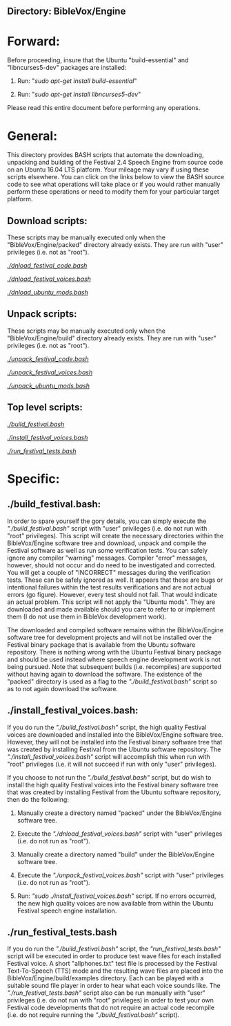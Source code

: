 ## Directory: BibleVox/Engine

# Forward:

Before proceeding, insure that the Ubuntu "build-essential" and "libncurses5-dev" packages are installed:

1. Run: "*sudo apt-get install build-essential*"

2. Run: "*sudo apt-get install libncurses5-dev*"

Please read this entire document before performing any operations.

# General:
This directory provides BASH scripts that automate the downloading, unpacking and building of the Festival 2.4 Speech Engine from source code on an Ubuntu 16.04 LTS platform. Your mileage may vary if using these scripts elsewhere. You can click on the links below to view the BASH source code to see what operations will take place or if you would rather manually perform these operations or need to modify them for your particular target platform.

## Download scripts:

These scripts may be manually executed only when the "BibleVox/Engine/packed" directory already exists. They are run with "user" privileges (i.e. not as "root").

[*./dnload_festival_code.bash*](./dnload_festival_code.bash)

[*./dnload_festival_voices.bash*](./dnload_festival_voices.bash)

[*./dnload_ubuntu_mods.bash*](./dnload_ubuntu_mods.bash)

## Unpack scripts:
These scripts may be manually executed only when the "BibleVox/Engine/build" directory already exists. They are run with "user" privileges (i.e. not as "root").

[*./unpack_festival_code.bash*](./unpack_festival_code.bash)

[*./unpack_festival_voices.bash*](./unpack_festival_voices.bash)

[*./unpack_ubuntu_mods.bash*](./unpack_ubuntu_mods.bash)

## Top level scripts:

[*./build_festival.bash*](./build_festival.bash)

[*./install_festival_voices.bash*](./install_festival_voices.bash)

[*./run_festival_tests.bash*](./run_festival_tests.bash)

# Specific:

## ./build_festival.bash:

In order to spare yourself the gory details, you can simply execute the *"./build_festival.bash"* script with "user" privileges (i.e. do not run with "root" privileges). This script will create the necessary directories within the BibleVox/Engine software tree and download, unpack and compile the Festival software as well as run some verification tests. You can safely ignore any compiler "warning" messages. Compiler "error" messages, however, should not occur and do need to be investigated and corrected. You will get a couple of "INCORRECT" messages during the verification tests. These can be safely ignored as well. It appears that these are bugs or intentional failures within the test results verifications and are not actual errors (go figure). However, every test should not fail. That would indicate an actual problem. This script will not apply the "Ubuntu mods". They are downloaded and made available should you care to refer to or implement them (I do not use them in BibleVox development work).

The downloaded and compiled software remains within the BibleVox/Engine software tree for development projects and will not be installed over the Festival binary package that is available from the Ubuntu software repository. There is nothing wrong with the Ubuntu Festival binary package and should be used instead where speech engine development work is not being pursued. Note that subsequent builds (i.e. recompiles) are supported without having again to download the software. The existence of the "packed" directory is used as a flag to the *"./build_festival.bash"* script so as to not again download the software.

## ./install_festival_voices.bash:

If you do run the *"./build_festival.bash"* script, the high quality Festival voices are downloaded and installed into the BibleVox/Engine software tree. However, they will not be installed into the Festival binary software tree that was created by installing Festival from the Ubuntu software repository. The *"./install_festival_voices.bash"* script will accomplish this when run with "root" privileges (i.e. it will not succeed if run with only "user" privileges).

If you choose to not run the *"./build_festival.bash"* script, but do wish to install the high quality Festival voices into the Festival binary software tree that was created by installing Festival from the Ubuntu software repository, then do the following:

1. Manually create a directory named "packed" under the BibleVox/Engine software tree.

2. Execute the *"./dnload_festival_voices.bash"* script with "user" privileges (i.e. do not run as "root").

3. Manually create a directory named "build" under the BibleVox/Engine software tree.

4. Execute the *"./unpack_festival_voices.bash"* script with "user" privileges (i.e. do not run as "root").

5. Run: *"sudo ./install_festival_voices.bash"* script. If no errors occurred, the new high quality voices are now available from within the Ubuntu Festival speech engine installation.

## ./run_festival_tests.bash

If you do run the *"./build_festival.bash"* script, the *"run_festival_tests.bash"* script will be executed in order to produce test wave files for each installed Festival voice. A short "allphones.txt" test file is processed by the Festival Text-To-Speech (TTS) mode and the resulting wave files are placed into the BibleVox/Engine/build/examples directory. Each can be played with a suitable sound file player in order to hear what each voice sounds like. The *"./run_festival_tests.bash"* script also can be run manually with "user" privileges (i.e. do not run with "root" privileges) in order to test your own Festival code developments that do not require an actual code recompile (i.e. do not require running the *"./build_festival.bash"* script).

